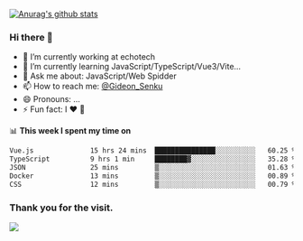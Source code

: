 [![Anurag's github stats](https://github-readme-stats.vercel.app/api?username=gideonsenku)](https://github.com/anuraghazra/github-readme-stats)
### Hi there 👋
- 🔭 I’m currently working at echotech
- 🌱 I’m currently learning JavaScript/TypeScript/Vue3/Vite...
- 💬 Ask me about: JavaScript/Web Spidder 
- 📫 How to reach me: [@Gideon_Senku](https://t.me/Gideon_Senku)
- 😄 Pronouns: ...
- ⚡ Fun fact: I ❤️ 🎵

📊 **This week I spent my time on**
<!--START_SECTION:waka-->

```txt
Vue.js              15 hrs 24 mins  ███████████████░░░░░░░░░░   60.25 %
TypeScript          9 hrs 1 min     ████████▓░░░░░░░░░░░░░░░░   35.28 %
JSON                25 mins         ▒░░░░░░░░░░░░░░░░░░░░░░░░   01.63 %
Docker              13 mins         ▒░░░░░░░░░░░░░░░░░░░░░░░░   00.89 %
CSS                 12 mins         ▒░░░░░░░░░░░░░░░░░░░░░░░░   00.79 %
```

<!--END_SECTION:waka-->


### Thank you for the visit.
![](http://profile-counter.glitch.me/gideonsenku/count.svg)
<!--
**GideonSenku/GideonSenku** is a ✨ _special_ ✨ repository because its `README.md` (this file) appears on your GitHub profile.

Here are some ideas to get you started:

- 🔭 I’m currently working on ...
- 🌱 I’m currently learning ...
- 👯 I’m looking to collaborate on ...
- 🤔 I’m looking for help with ...
- 💬 Ask me about ...
- 📫 How to reach me: ...
- 😄 Pronouns: ...
- ⚡ Fun fact: ...
-->
